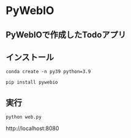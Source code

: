 # PyWeblO

## PyWeblOで作成したTodoアプリ

## インストール

```
conda create -n py39 python=3.9
```

```
pip install pywebio
```

## 実行
```
python web.py
```
http://localhost:8080



